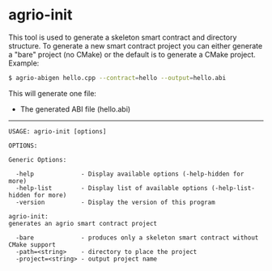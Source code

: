 # agrio-init

This tool is used to generate a skeleton smart contract and directory structure.
To generate a new smart contract project you can either generate a "bare" project (no CMake) or the default is to generate a CMake project.
Example:
```bash
$ agrio-abigen hello.cpp --contract=hello --output=hello.abi
```

This will generate one file:
* The generated ABI file (hello.abi)
---
```
USAGE: agrio-init [options]

OPTIONS:

Generic Options:

  -help             - Display available options (-help-hidden for more)
  -help-list        - Display list of available options (-help-list-hidden for more)
  -version          - Display the version of this program

agrio-init:
generates an agrio smart contract project

  -bare             - produces only a skeleton smart contract without CMake support
  -path=<string>    - directory to place the project
  -project=<string> - output project name
```
